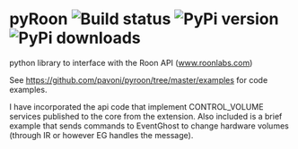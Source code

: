 # pyRoon ![Build status](https://github.com/pavoni/pyroon/workflows/Build/badge.svg) ![PyPi version](https://img.shields.io/pypi/v/roonapi) ![PyPi downloads](https://img.shields.io/pypi/dm/roonapi)
python library to interface with the Roon API (www.roonlabs.com)

See https://github.com/pavoni/pyroon/tree/master/examples for code examples.

I have incorporated the api code that implement CONTROL_VOLUME services published to the core from the extension.
Also included is a brief example that sends commands to EventGhost to change hardware volumes (through IR or however EG handles the message).



